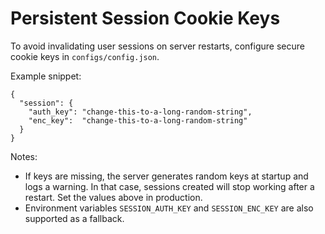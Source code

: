 # Persistent Session Cookie Keys

To avoid invalidating user sessions on server restarts, configure secure cookie keys in `configs/config.json`.

Example snippet:

```
{
  "session": {
    "auth_key": "change-this-to-a-long-random-string",
    "enc_key":  "change-this-to-a-long-random-string"
  }
}
```

Notes:

- If keys are missing, the server generates random keys at startup and logs a warning. In that case, sessions created will stop working after a restart. Set the values above in production.
- Environment variables `SESSION_AUTH_KEY` and `SESSION_ENC_KEY` are also supported as a fallback.

